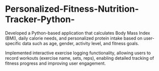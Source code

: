 # Personalized-Fitness-Nutrition-Tracker-Python-
Developed a Python-based application that calculates Body Mass Index (BMI), daily calorie needs, and personalized protein intake based on user-specific data such as age, gender, activity level, and fitness goals.

Implemented interactive exercise logging functionality, allowing users to record workouts (exercise name, sets, reps), enabling detailed tracking of fitness progress and improving user engagement.
